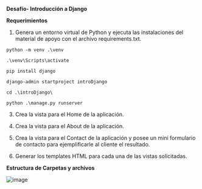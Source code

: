 **Desafío- Introducción a Django**
 
 **Requerimientos**
 1. Genera un entorno virtual de Python y ejecuta las instalaciones del material de apoyo
 con el archivo requirements.txt.


```python -m venv .\venv```

```.\venv\Scripts\activate```


```pip install django```

```django-admin startproject introDjango```

```cd .\introDjango\ ```

```python .\manage.py runserver```


 3. Crea la vista para el Home de la aplicación.

 
 4. Crea la vista para el About de la aplicación.

 
 5. Crea la vista para el Contact de la aplicación y posee un mini formulario de contacto
 para ejemplificarle al cliente el resultado.

 
 6. Generar los templates HTML para cada una de las vistas solicitadas.

 


**Estructura de Carpetas y archivos**


![image](https://github.com/user-attachments/assets/0f7382c5-f796-426a-83d0-df3530e74c11)
